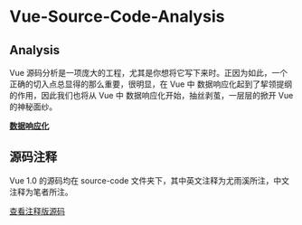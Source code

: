 # Vue-Source-Code-Analysis

## Analysis

Vue 源码分析是一项庞大的工程，尤其是你想将它写下来时。正因为如此，一个正确的切入点总显得的那么重要，很明显，在 Vue 中 数据响应化起到了挈领提纲的作用，因此我们也将从 Vue 中 数据响应化开始，抽丝剥茧，一层层的掀开 Vue 的神秘面纱。

**[数据响应化](https://github.com/pspgbhu/vue-source-analysis/issues/1)**

## 源码注释

Vue 1.0 的源码均在 source-code 文件夹下，其中英文注释为尤雨溪所注，中文注释为笔者所注。

[查看注释版源码](./source-code)